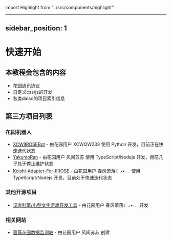 <!-- Highlight component -->
import Highlight from "../src/components/highlight"

---
sidebar_position: 1
---

# 快速开始
## 本教程会包含的内容
- 花园通讯协议
- 自定义css/js的开发
- 各类dalao的项目索引信息

## 第三方项目列表
### 花园机器人
- [XCWIIROSEBot](https://github.com/XCWQW1/iirosebot) - 由花园用户 <Highlight>XCWQW233</Highlight> 使用 Python 开发，目前正在快速迭代状态
- [YakumoRan](https://github.com/iirose-tools/YakumoRan) - 由花园用户 <Highlight>风间苏苏</Highlight> 使用 TypeScript/Nodejs 开发，目前几乎处于停止维护状态
- [Koishi-Adapter-For-IIROSE](https://github.com/BSTluo/koishi-plugin-adapter-iirose) - 由花园用户 <Highlight>春风萧落☾.‎˖٭𓂃</Highlight> 使用 TypeScript/Nodejs 开发，目前处于快速迭代状态

### 其他开源项目
- [词库引擎/小型文字游戏开发工具](https://github.com/BSTluo/koishi-plugin-word-core) - 由花园用户 <Highlight>春风萧落☾.‎˖٭𓂃</Highlight> 开发

### 相关网站
- [蔷薇花园数据监测站](https://irs.apps.imoe.xyz) - 由花园用户 <Highlight>风间苏苏</Highlight> 创建
<!-- TODO: もっともっと~ -->